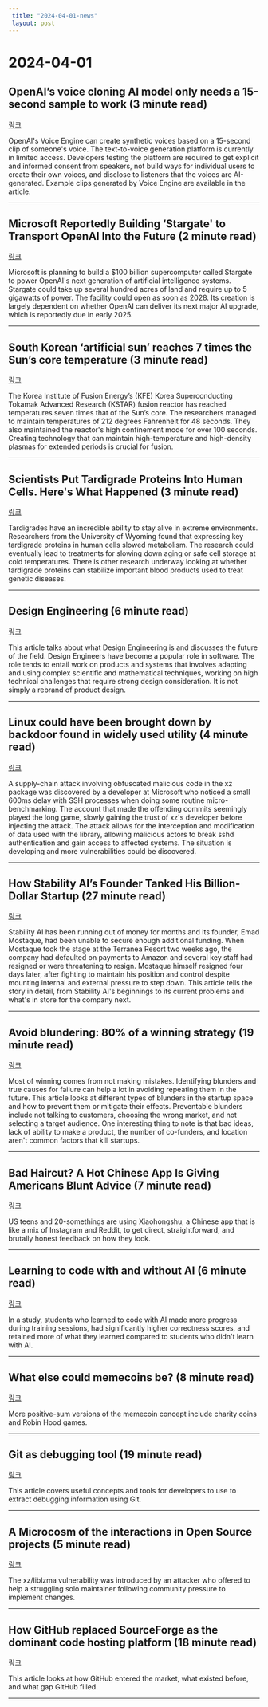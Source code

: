 ```yaml
---
 title: "2024-04-01-news"
 layout: post
---
```

<h1>2024-04-01</h1><h2>OpenAI’s voice cloning AI model only needs a 15-second sample to work (3 minute read)</h2><p><a href="https://www.theverge.com/2024/3/29/24115701/openai-voice-generation-ai-model?utm_source=tldrnewsletter">링크</a>  </p><p>OpenAI's Voice Engine can create synthetic voices based on a 15-second clip of someone's voice. The text-to-voice generation platform is currently in limited access. Developers testing the platform are required to get explicit and informed consent from speakers, not build ways for individual users to create their own voices, and disclose to listeners that the voices are AI-generated. Example clips generated by Voice Engine are available in the article. </p><hr /><h2>Microsoft Reportedly Building ‘Stargate' to Transport OpenAI Into the Future (2 minute read)</h2><p><a href="https://gizmodo.com/microsoft-building-stargate-transport-openai-future-1851375210?utm_source=tldrnewsletter">링크</a>  </p><p>Microsoft is planning to build a $100 billion supercomputer called Stargate to power OpenAI's next generation of artificial intelligence systems. Stargate could take up several hundred acres of land and require up to 5 gigawatts of power. The facility could open as soon as 2028. Its creation is largely dependent on whether OpenAI can deliver its next major AI upgrade, which is reportedly due in early 2025. </p><hr /><h2>South Korean ‘artificial sun’ reaches 7 times the Sun’s core temperature (3 minute read)</h2><p><a href="https://interestingengineering.com/energy/south-korea-artificial-sun-new-record?utm_source=tldrnewsletter">링크</a>  </p><p>The Korea Institute of Fusion Energy’s (KFE) Korea Superconducting Tokamak Advanced Research (KSTAR) fusion reactor has reached temperatures seven times that of the Sun’s core. The researchers managed to maintain temperatures of 212 degrees Fahrenheit for 48 seconds. They also maintained the reactor's high confinement mode for over 100 seconds. Creating technology that can maintain high-temperature and high-density plasmas for extended periods is crucial for fusion. </p><hr /><h2>Scientists Put Tardigrade Proteins Into Human Cells. Here's What Happened (3 minute read)</h2><p><a href="https://www.sciencealert.com/scientists-put-tardigrade-proteins-into-human-cells-heres-what-happened?utm_source=tldrnewsletter">링크</a>  </p><p>Tardigrades have an incredible ability to stay alive in extreme environments. Researchers from the University of Wyoming found that expressing key tardigrade proteins in human cells slowed metabolism. The research could eventually lead to treatments for slowing down aging or safe cell storage at cold temperatures. There is other research underway looking at whether tardigrade proteins can stabilize important blood products used to treat genetic diseases. </p><hr /><h2>Design Engineering (6 minute read)</h2><p><a href="https://www.proofofconcept.pub/p/design-engineering?utm_source=tldrnewsletter">링크</a>  </p><p>This article talks about what Design Engineering is and discusses the future of the field. Design Engineers have become a popular role in software. The role tends to entail work on products and systems that involves adapting and using complex scientific and mathematical techniques, working on high technical challenges that require strong design consideration. It is not simply a rebrand of product design. </p><hr /><h2>Linux could have been brought down by backdoor found in widely used utility (4 minute read)</h2><p><a href="https://www.techspot.com/news/102456-linux-could-have-brought-down-backdoor-found-widely.html?utm_source=tldrnewsletter">링크</a>  </p><p>A supply-chain attack involving obfuscated malicious code in the xz package was discovered by a developer at Microsoft who noticed a small 600ms delay with SSH processes when doing some routine micro-benchmarking. The account that made the offending commits seemingly played the long game, slowly gaining the trust of xz's developer before injecting the attack. The attack allows for the interception and modification of data used with the library, allowing malicious actors to break sshd authentication and gain access to affected systems. The situation is developing and more vulnerabilities could be discovered. </p><hr /><h2>How Stability AI’s Founder Tanked His Billion-Dollar Startup (27 minute read)</h2><p><a href="https://www.reddit.com/r/MachineLearning/comments/1br9vxr/n_how_stability_ais_founder_tanked_his/?share_id=kwlgsgJBrOd5xCMTQvS26&amp;utm_source=tldrnewsletter">링크</a>  </p><p>Stability AI has been running out of money for months and its founder, Emad Mostaque, had been unable to secure enough additional funding. When Mostaque took the stage at the Terranea Resort two weeks ago, the company had defaulted on payments to Amazon and several key staff had resigned or were threatening to resign. Mostaque himself resigned four days later, after fighting to maintain his position and control despite mounting internal and external pressure to step down. This article tells the story in detail, from Stability AI's beginnings to its current problems and what's in store for the company next. </p><hr /><h2>Avoid blundering: 80% of a winning strategy (19 minute read)</h2><p><a href="https://longform.asmartbear.com/avoid-blundering/?utm_source=tldrnewsletter">링크</a>  </p><p>Most of winning comes from not making mistakes. Identifying blunders and true causes for failure can help a lot in avoiding repeating them in the future. This article looks at different types of blunders in the startup space and how to prevent them or mitigate their effects. Preventable blunders include not talking to customers, choosing the wrong market, and not selecting a target audience. One interesting thing to note is that bad ideas, lack of ability to make a product, the number of co-funders, and location aren't common factors that kill startups. </p><hr /><h2>Bad Haircut? A Hot Chinese App Is Giving Americans Blunt Advice (7 minute read)</h2><p><a href="https://www.wsj.com/tech/personal-tech/bad-haircut-a-hot-chinese-app-is-giving-americans-blunt-advice-b82e67e2?st=5apwke3zcycch1t&amp;reflink=desktopwebshare_permalink&amp;utm_source=tldrnewsletter">링크</a>  </p><p>US teens and 20-somethings are using Xiaohongshu, a Chinese app that is like a mix of Instagram and Reddit, to get direct, straightforward, and brutally honest feedback on how they look. </p><hr /><h2>Learning to code with and without AI (6 minute read)</h2><p><a href="https://austinhenley.com/blog/learningwithai.html?utm_source=tldrnewsletter">링크</a>  </p><p>In a study, students who learned to code with AI made more progress during training sessions, had significantly higher correctness scores, and retained more of what they learned compared to students who didn't learn with AI. </p><hr /><h2>What else could memecoins be? (8 minute read)</h2><p><a href="https://vitalik.eth.limo/general/2024/03/29/memecoins.html?utm_source=tldrnewsletter">링크</a>  </p><p>More positive-sum versions of the memecoin concept include charity coins and Robin Hood games. </p><hr /><h2>Git as debugging tool (19 minute read)</h2><p><a href="https://lucasoshiro.github.io/posts-en/2023-02-13-git-debug/?utm_source=tldrnewsletter">링크</a>  </p><p>This article covers useful concepts and tools for developers to use to extract debugging information using Git. </p><hr /><h2>A Microcosm of the interactions in Open Source projects (5 minute read)</h2><p><a href="https://robmensching.com/blog/posts/2024/03/30/a-microcosm-of-the-interactions-in-open-source-projects/?utm_source=tldrnewsletter">링크</a>  </p><p>The xz/liblzma vulnerability was introduced by an attacker who offered to help a struggling solo maintainer following community pressure to implement changes. </p><hr /><h2>How GitHub replaced SourceForge as the dominant code hosting platform (18 minute read)</h2><p><a href="https://graphite.dev/blog/github-monopoly-on-code-hosting?utm_source=tldrnewsletter">링크</a>  </p><p>This article looks at how GitHub entered the market, what existed before, and what gap GitHub filled. </p><hr />